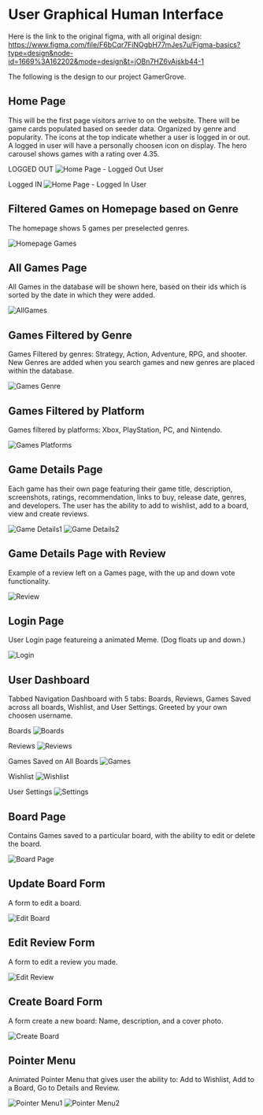 # User Graphical Human Interface

Here is the link to the original figma, with all original design: https://www.figma.com/file/F6bCqr7FiNOgbH77mJes7u/Figma-basics?type=design&node-id=1669%3A162202&mode=design&t=jOBn7HZ6vAjskb44-1

The following is the design to our project GamerGrove.

## Home Page

This will be the first page visitors arrive to on the website.
There will be game cards populated based on seeder data. Organized by genre and popularity. The icons at the top indicate whether a user is logged in or out. A logged in user will have a personally choosen icon on display. The hero carousel shows games with a rating over 4.35.

LOGGED OUT
![Home Page - Logged Out User](https://i.postimg.cc/4NwjX7bs/GG-1.png)

Logged IN
![Home Page - Logged In User](https://i.postimg.cc/HkdZ8pz3/GG-7-Home-Page-Logged-User.png)

## Filtered Games on Homepage based on Genre

The homepage shows 5 games per preselected genres.

![Homepage Games](https://i.postimg.cc/nL8bCsr5/GG-2.png)

## All Games Page

All Games in the database will be shown here, based on their ids which is sorted by the date in which they were added.

![AllGames](https://i.postimg.cc/bwkVVmYC/GG-3-All-Games-Page.png)

## Games Filtered by Genre

Games Filtered by genres: Strategy, Action, Adventure, RPG, and shooter. New Genres are added when you search games and new genres are placed within the database.

![Games Genre](https://i.postimg.cc/KzHdh46J/GG-14-Games-Filtered-Genre.png)

## Games Filtered by Platform

Games filtered by platforms: Xbox, PlayStation, PC, and Nintendo.

![Games Platforms](https://i.postimg.cc/kG89jx2x/GG-15-Games-Filtered-Platform.png)

## Game Details Page

Each game has their own page featuring their game title, description, screenshots, ratings, recommendation, links to buy, release date, genres, and developers. The user has the ability to add to wishlist, add to a board, view and create reviews.

![Game Details1](https://i.postimg.cc/FHhmZkNL/GG-4-Game-Details-Page1.png)
![Game Details2](https://i.postimg.cc/nrvbKpW2/GG-5-Game-Details-Page2.png)


## Game Details Page with Review

Example of a review left on a Games page, with the up and down vote functionality.

![Review](https://i.postimg.cc/zDT9cDdS/GG-16-Reviews-On-Page-UPDOWNvotes.png)


## Login Page

User Login page featureing a animated Meme. (Dog floats up and down.)

![Login](https://i.postimg.cc/2S1Gg2kR/GG-6-Login-Page.png)

## User Dashboard

Tabbed Navigation Dashboard with 5 tabs: Boards, Reviews, Games Saved across all boards, Wishlist, and User Settings. Greeted by your own choosen username.

Boards
![Boards](https://i.postimg.cc/QMLQwDY1/GG-8-Dashboard-Boards.png)

Reviews
![Reviews](https://i.postimg.cc/W35JNc89/GG-9-Dashboard-Reviews.png)

Games Saved on All Boards
![Games](https://i.postimg.cc/mkqz930C/GG-10-Dashboard-Games-Saved.png)

Wishlist
![Wishlist](https://i.postimg.cc/GpQ4KnWc/GG-11-Dashboard-Wishlist.png)

User Settings
![Settings](https://i.postimg.cc/8cFsTJj5/GG-12-Dashboard-Update-Settings.png)


## Board Page

Contains Games saved to a particular board, with the ability to edit or delete the board.

![Board Page](https://i.postimg.cc/nc3jqxtp/GG-13-Board-Page.png)

## Update Board Form

A form to edit a board.

![Edit Board](https://i.postimg.cc/KYp4gDXf/GG-21-Update-Board.png)

## Edit Review Form

A form to edit a review you made.

![Edit Review](https://i.postimg.cc/MTXMsr0g/GG-17-Update-Review-Form.png)

## Create Board Form

A form create a new board: Name, description, and a cover photo.

![Create Board](https://i.postimg.cc/mrgSQ4ks/GG-18-Create-Board-Form.png)

## Pointer Menu

Animated Pointer Menu that gives user the ability to: Add to Wishlist, Add to a Board, Go to Details and Review.

![Pointer Menu1](https://i.postimg.cc/tCnwxhf5/GG-19-Pointer-Menu1.png)
![Pointer Menu2](https://i.postimg.cc/GtWMQ5Nj/GG-20-Pointer-Menu2.png)
